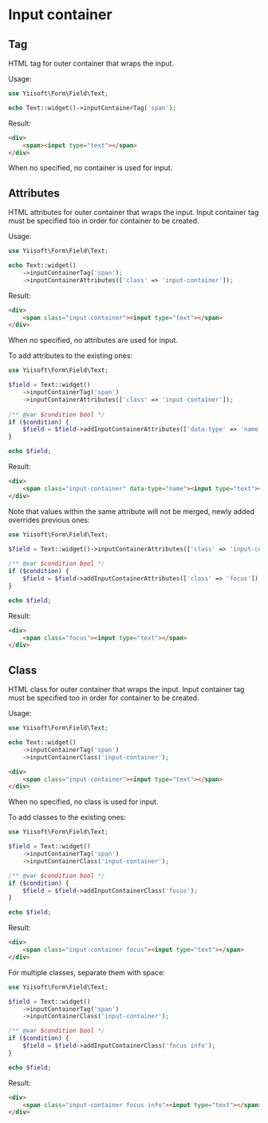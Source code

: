 # Input container

## Tag

HTML tag for outer container that wraps the input.

Usage:

```php
use Yiisoft\Form\Field\Text;

echo Text::widget()->inputContainerTag('span');
```

Result:

```html
<div>
    <span><input type="text"></span>
</div>
```

When no specified, no container is used for input.

## Attributes

HTML attributes for outer container that wraps the input. Input container tag must be specified too in order for
container to be created.

Usage:

```php
use Yiisoft\Form\Field\Text;

echo Text::widget()
    ->inputContainerTag('span');
    ->inputContainerAttributes(['class' => 'input-container']);
```

Result:

```html
<div>
    <span class="input-container"><input type="text"></span>
</div>
```

When no specified, no attributes are used for input.

To add attributes to the existing ones:

```php
use Yiisoft\Form\Field\Text;

$field = Text::widget()
    ->inputContainerTag('span')
    ->inputContainerAttributes(['class' => 'input-container']);
    
/** @var $condition bool */
if ($condition) {
    $field = $field->addInputContainerAttributes(['data-type' => 'name']);       
}

echo $field;
```

Result:

```html
<div>
    <span class="input-container" data-type="name"><input type="text"></span>
</div>
```

Note that values within the same attribute will not be merged, newly added overrides previous ones:

```php
use Yiisoft\Form\Field\Text;

$field = Text::widget()->inputContainerAttributes(['class' => 'input-container']);
    
/** @var $condition bool */
if ($condition) {
    $field = $field->addInputContainerAttributes(['class' => 'focus']);       
}

echo $field;
```

Result:

```html
<div>
    <span class="focus"><input type="text"></span>
</div>
```

## Class

HTML class for outer container that wraps the input. Input container tag must be specified too in order for container to
be created.

Usage:

```php
use Yiisoft\Form\Field\Text;

echo Text::widget()
    ->inputContainerTag('span')
    ->inputContainerClass('input-container');
```

```html
<div>
    <span class="input-container"><input type="text"></span>
</div>
```

When no specified, no class is used for input.

To add classes to the existing ones:

```php
use Yiisoft\Form\Field\Text;

$field = Text::widget()
    ->inputContainerTag('span')
    ->inputContainerClass('input-container');

/** @var $condition bool */
if ($condition) {
    $field = $field->addInputContainerClass('focus');
}

echo $field;
```

Result:

```html
<div>
    <span class="input-container focus"><input type="text"></span>
</div>
```

For multiple classes, separate them with space:

```php
use Yiisoft\Form\Field\Text;

$field = Text::widget()
    ->inputContainerTag('span')
    ->inputContainerClass('input-container');

/** @var $condition bool */
if ($condition) {
    $field = $field->addInputContainerClass('focus info');
}

echo $field;
```

Result:

```html
<div>
    <span class="input-container focus info"><input type="text"></span>
</div>
```
